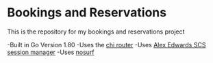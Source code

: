 # Bookings and Reservations

This is the repository for my bookings and reservations project

-Built in Go Version 1.80
-Uses the [chi router](https://github.com/go-chi/chi/v5)
-Uses [Alex Edwards SCS session manager](https://github.com/alexedwards/scs/v2)
-Uses [nosurf](https://github.com/justinas/nosurf) 
